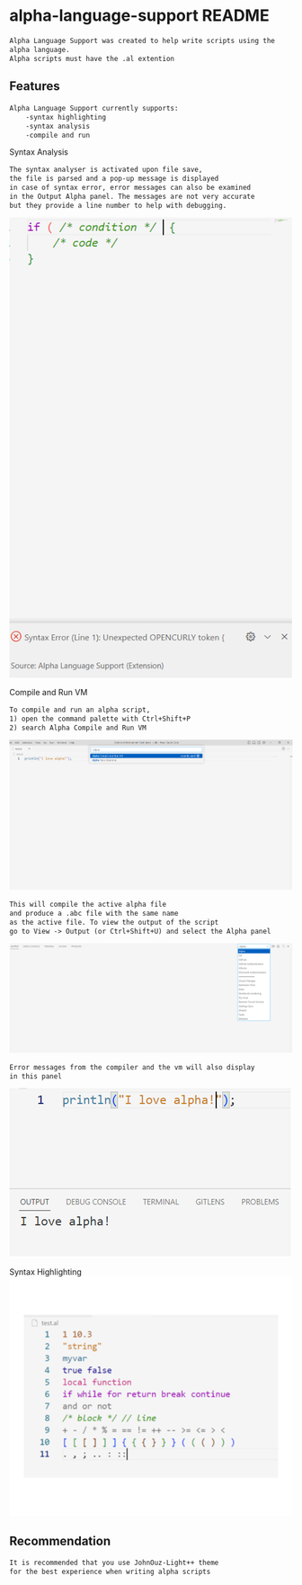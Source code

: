 # alpha-language-support README
    Alpha Language Support was created to help write scripts using the alpha language.
    Alpha scripts must have the .al extention

## Features
    Alpha Language Support currently supports:
        -syntax highlighting
        -syntax analysis
        -compile and run

Syntax Analysis

    The syntax analyser is activated upon file save,
    the file is parsed and a pop-up message is displayed
    in case of syntax error, error messages can also be examined
    in the Output Alpha panel. The messages are not very accurate
    but they provide a line number to help with debugging.
![Syntax Error Example](images/syntax-error.png)


Compile and Run VM

    To compile and run an alpha script, 
    1) open the command palette with Ctrl+Shift+P
    2) search Alpha Compile and Run VM
![Compile Example](images/palette.png)

    This will compile the active alpha file
    and produce a .abc file with the same name
    as the active file. To view the output of the script
    go to View -> Output (or Ctrl+Shift+U) and select the Alpha panel
![Compile Example](images/panel.png)

    Error messages from the compiler and the vm will also display
    in this panel
![Compile Example](images/output.png)


Syntax Highlighting
![Syntax Highlighting](images/syntax-highlight.png)

## Recommendation
    It is recommended that you use JohnOuz-Light++ theme
    for the best experience when writing alpha scripts 